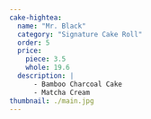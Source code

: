 ```yaml
---
cake-hightea:
  name: "Mr. Black"
  category: "Signature Cake Roll"
  order: 5
  price:
    piece: 3.5
    whole: 19.6
  description: |
      - Bamboo Charcoal Cake
      - Matcha Cream
thumbnail: ./main.jpg
---
```

